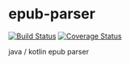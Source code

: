 # epub-parser
[![Build Status](https://travis-ci.org/JSpiner/epub-stream.svg?branch=master)](https://travis-ci.org/JSpiner/epub-stream) [![Coverage Status](https://coveralls.io/repos/github/JSpiner/epub-stream/badge.svg?branch=85843db1bc2946be42fce19951255bb87840b5eb)](https://coveralls.io/github/JSpiner/epub-stream?branch=85843db1bc2946be42fce19951255bb87840b5eb)

java / kotlin epub parser
